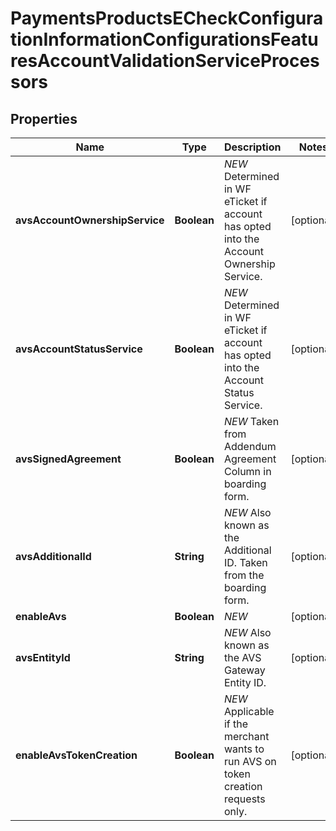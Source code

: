 
# PaymentsProductsECheckConfigurationInformationConfigurationsFeaturesAccountValidationServiceProcessors

## Properties
Name | Type | Description | Notes
------------ | ------------- | ------------- | -------------
**avsAccountOwnershipService** | **Boolean** | *NEW* Determined in WF eTicket if account has opted into the Account Ownership Service. |  [optional]
**avsAccountStatusService** | **Boolean** | *NEW* Determined in WF eTicket if account has opted into the Account Status Service. |  [optional]
**avsSignedAgreement** | **Boolean** | *NEW* Taken from Addendum Agreement Column in boarding form. |  [optional]
**avsAdditionalId** | **String** | *NEW* Also known as the Additional ID. Taken from the boarding form. |  [optional]
**enableAvs** | **Boolean** | *NEW* |  [optional]
**avsEntityId** | **String** | *NEW* Also known as the AVS Gateway Entity ID. |  [optional]
**enableAvsTokenCreation** | **Boolean** | *NEW* Applicable if the merchant wants to run AVS on token creation requests only. |  [optional]



